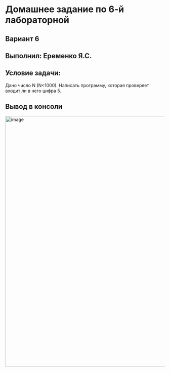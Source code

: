 <h1>Домашнее задание по 6-й лабораторной</h1>

<h2>Вариант 6</h2>
<h2>Выполнил: Еременко Я.С.</h2>

<h2>Условие задачи:</h2>
Дано число N (N<1000). Написать программу, которая проверяет входит ли в него цифра 5.

<h2>Вывод в консоли</h2>
<img width="1919" height="792" alt="image" src="https://github.com/user-attachments/assets/1bce6b19-19b1-4838-be66-7dd1af78d787" />
